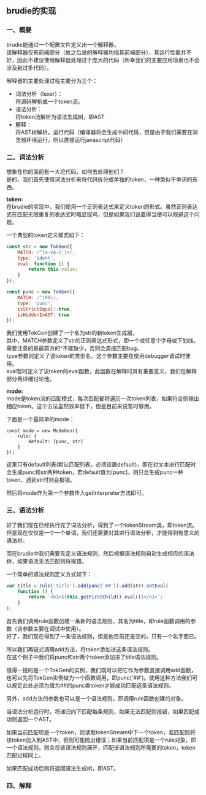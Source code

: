 ## brudie的实现    

### 一、概要
brudie能通过一个配置文件定义出一个解释器，   
该解释器仅有前端部分（故之后说的解释器均指其前端部分），其运行性能并不好，因此不建议使用解释器处理过于庞大的代码（所幸我们的主要应用场景也不会涉及到过多代码）。   

解释器的主要处理过程主要分为三个：   
+ 词法分析（lexer）：   
将源码解析成一个token流。   
+ 语法分析：  
将token流解析为语法生成树，即AST
+ 解释：   
将AST树解析，运行代码（编译器将会生成中间代码，但是由于我们需要在浏览器环境运行，所以直接运行javascript代码）

### 二、词法分析    
想象在你的面前有一大坨代码，如何去处理他们？   
是的，我们首先使用词法分析来将代码拆分成单独的token，一种类似于单词的东西。   

**token:**   
在brudie的实现中，我们使用一个正则表达式来定义token的形式。虽然正则表达式在匹配无限重复的表达式时略显捉鸡，但是如果我们设置得当便可以规避这个问题。   

一个典型的token定义模式如下：   
```js
const str = new TokGen({
    MATCH: /^[a-zA-Z_]+/,
    type: 'ident',
    eval: function () {
        return this.value;
    }
});

const punc = new TokGen({
    MATCH: /^(##)/,
    type: 'punc',
    isStrictEqual: true,
    isHiddenInAST: true
});
```   
我们使用TokGen创建了一个名为str的新token生成器，   
其中，MATCH参数定义了str的正则表达式形式，即一个或任意个字母或下划线。需要注意的是最前方的^不能缺少，否则会造成匹配bug。   
type参数则定义了该token的类型名，这个参数主要在使用debugger调试时使用。   
eval暂时定义了该token的eval函数，此函数在解释时具有重要意义，我们在解释部分再详细讨论他。

**mode:**  
mode是token流的匹配模式，每次匹配都将遍历一次token列表，如果符合则输出相应token。这个方法虽然效率低下，但是目前来说暂时够用。   

下面是一个最简单的mode：   
```
const mode = new ModeGen({
    rule: {
        default: [punc, str]
    }
});
```
这里只有default列表(默认匹配列表，必须设置default)，即在对文本进行匹配时会生成punc和str两种token，若default值为[punc]，则只会生成punc一种token，遇到str时则会报错。  

然后将mode作为第一个参数传入getInterpreter方法即可。

### 三、语法分析
好了我们现在已经执行完了词法分析，得到了一个tokenStream类，即token流。   
但是现在仅仅是一个一个单词，我们还需要对其进行语法分析，才能得到有意义的语法树。    

而在brudie中我们需要先定义语法规则，然后根据语法规则自动生成相应的语法树，如果语法无法匹配则将报错。   

一个简单的语法规则定义方式如下：   
```js
var title = rule('title').add(punc('##')).add(str).setEval(
    function () {
        return `<h1>${this.getFirstChild().eval()}</h1>`;
    }
);
```  
首先我们调用rule函数创建一条新的语法规则，其名为title，即rule函数调用的参数（该参数主要在调试中使用）。   
好了，我们现在得到了一条语法规则，但是他目前还是空的，只有一个名字而已。  

所以我们再链式调用add方法，将token添加进这条语法规则。   
在这个例子中我们将punc和str两个token添加进了title语法规则。   

值得一提的是一个TokGen的实例，我们既可以把它作为参数直接调用add函数，也可以先将TokGen实例做为一个函数调用，即punc('##')。使用这种方法我们可以规定此处必须为值为##的punc类token才能成功匹配这条语法规则。    

另外，add方法的参数也可以是一个语法规则，即调用rule函数创建的对象。

当语法分析运行时，将递归向下匹配每条规则，如果无法匹配则报错，如果匹配成功则返回一个AST。   

如果当前匹配项是一个token，则读取tokenStream中下一个token，若匹配则将该token加入到AST中，否则可能抛出错误；如果当前匹配项是一个rule对象，即一个语法规则，则会将该语法规则展开，匹配该语法规则所需要的token，token匹配过程同上。   

如果匹配成功后则将返回语法生成树，即AST。

### 四、解释
